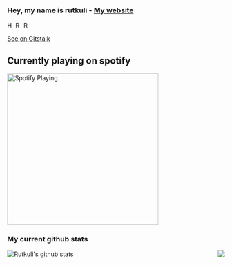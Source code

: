 ### Hey, my name is rutkuli - [My website](https://hexproject.xyz/) 
<a href="https://discord.gg/j422Xj9">
  <img align="left" alt="Hex-bot discord server" width="16px" src="https://cdn.jsdelivr.net/npm/simple-icons@v3/icons/discord.svg" />
</a>
<a href="https://github.com/rutkuli">
  <img align="left" alt="Rutkuli's Github" width="16px" src="https://cdn.jsdelivr.net/npm/simple-icons@v3/icons/github.svg" />
</a>
<a href="https://instagram.com/rutkuli/">
  <img align="left" alt="Rutkuli's Instagram" width="16px" src="https://cdn.jsdelivr.net/npm/simple-icons@v3/icons/instagram.svg" />
</a>

<br />

[See on Gitstalk](https://gitstalk.netlify.app/rutkuli)
## Currently playing on spotify
[<img src="novatorem.rutkuli.vercel.app/api/spotify-playing" alt="Spotify Playing" width="350" />](https://open.spotify.com/user/rutkuli)

 ### My current github stats
 <a href="https://github.com/rutkuli">
  <img align="right" src="https://github-readme-stats.vercel.app/api/top-langs/?username=rutkuli&theme=dark&hide_langs_below=1" />
</a>
<p align="left">
  <img align="center" src="https://github-readme-stats.vercel.app/api?username=rutkuli&&show_icons=true&title_color=ffffff&icon_color=bb2acf&text_color=daf7dc&bg_color=151515" alt="Rutkuli's github stats"/>
</p>

<br />

</pre>

<!--
**rutkuli/rutkuli** is a ✨ _special_ ✨ repository because its `README.md` (this file) appears on your GitHub profile.


